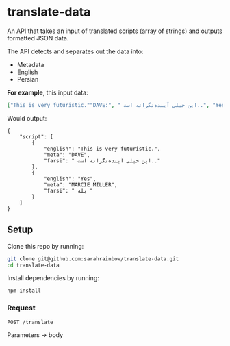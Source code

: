 # translate-data

An API that takes an input of translated scripts (array of strings) and outputs formatted JSON data. 

The API detects and separates out the data into:

* Metadata
* English 
* Persian

**For example**, this input data:

```json
["This is very futuristic.""DAVE:", " این خیلی آینده‌نگرانه است..", "Yes", "MARCIE MILLER:", "بله "]
```

Would output:

```
{
    "script": [
        {
            "english": "This is very futuristic.",
            "meta": "DAVE",
            "farsi": " این خیلی آینده‌نگرانه است.."
        },
        {
            "english": "Yes",
            "meta": "MARCIE MILLER",
            "farsi": " بله "
        }
    ]
}
```



## Setup

Clone this repo by running:

```bash
git clone git@github.com:sarahrainbow/translate-data.git
cd translate-data
```



Install dependencies by running:

```
npm install
```



### Request

```
POST /translate
```

Parameters -> body

